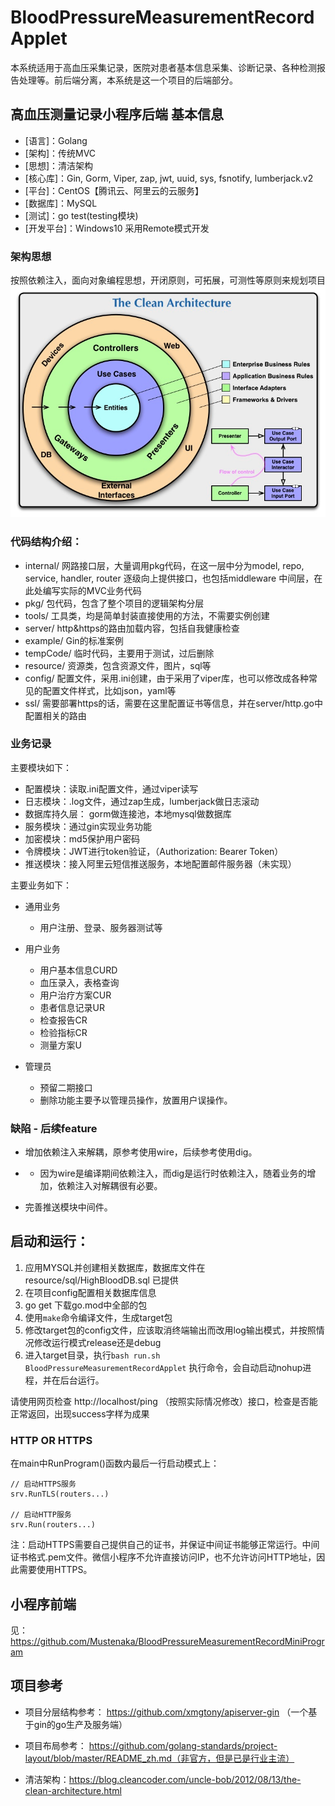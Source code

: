 # BloodPressureMeasurementRecordApplet

本系统适用于高血压采集记录，医院对患者基本信息采集、诊断记录、各种检测报告处理等。前后端分离，本系统是这一个项目的后端部分。

## 高血压测量记录小程序后端 基本信息

- [语言]：Golang
- [架构]：传统MVC
- [思想]：清洁架构
- [核心库]：Gin, Gorm, Viper, zap, jwt, uuid, sys, fsnotify, lumberjack.v2
- [平台]：CentOS【腾讯云、阿里云的云服务】
- [数据库]：MySQL
- [测试]：go test(testing模块)
- [开发平台]：Windows10 采用Remote模式开发

### 架构思想
按照依赖注入，面向对象编程思想，开闭原则，可拓展，可测性等原则来规划项目
![清洁架构](./docs/pic/TheCleanArchitecture.png)

### 代码结构介绍：
- internal/ 网路接口层，大量调用pkg代码，在这一层中分为model, repo, service, handler, router 逐级向上提供接口，也包括middleware 中间层，在此处编写实际的MVC业务代码
- pkg/ 包代码，包含了整个项目的逻辑架构分层
- tools/ 工具类，均是简单封装直接使用的方法，不需要实例创建
- server/ http&https的路由加载内容，包括自我健康检查
- example/ Gin的标准案例
- tempCode/ 临时代码，主要用于测试，过后删除
- resource/ 资源类，包含资源文件，图片，sql等
- config/ 配置文件，采用.ini创建，由于采用了viper库，也可以修改成各种常见的配置文件样式，比如json，yaml等
- ssl/ 需要部署https的话，需要在这里配置证书等信息，并在server/http.go中配置相关的路由

### 业务记录
主要模块如下：
- 配置模块：读取.ini配置文件，通过viper读写
- 日志模块：.log文件，通过zap生成，lumberjack做日志滚动
- 数据库持久层： gorm做连接池，本地mysql做数据库
- 服务模块：通过gin实现业务功能
- 加密模块：md5保护用户密码
- 令牌模块：JWT进行token验证，（Authorization: Bearer Token）
- 推送模块：接入阿里云短信推送服务，本地配置邮件服务器（未实现）

主要业务如下：

- 通用业务
  - 用户注册、登录、服务器测试等

- 用户业务
  - 用户基本信息CURD
  - 血压录入，表格查询
  - 用户治疗方案CUR
  - 患者信息记录UR
  - 检查报告CR
  - 检验指标CR
  - 测量方案U
  
- 管理员
  - 预留二期接口
  - 删除功能主要予以管理员操作，放置用户误操作。


### 缺陷 - 后续feature
- 增加依赖注入来解耦，原参考使用wire，后续参考使用dig。
- - 因为wire是编译期间依赖注入，而dig是运行时依赖注入，随着业务的增加，依赖注入对解耦很有必要。

- 完善推送模块中间件。

## 启动和运行：

1. 应用MYSQL并创建相关数据库，数据库文件在resource/sql/HighBloodDB.sql 已提供
2. 在项目config配置相关数据库信息
3. go get 下载go.mod中全部的包
4. 使用`make`命令编译文件，生成target包
5. 修改target包的config文件，应该取消终端输出而改用log输出模式，并按照情况修改运行模式release还是debug
6. 进入target目录，执行`bash run.sh BloodPressureMeasurementRecordApplet` 执行命令，会自动启动nohup进程，并在后台运行。

请使用网页检查 http://localhost/ping （按照实际情况修改）接口，检查是否能正常返回，出现success字样为成果

### HTTP OR HTTPS
在main中RunProgram()函数内最后一行启动模式上：
```
// 启动HTTPS服务
srv.RunTLS(routers...)

// 启动HTTP服务
srv.Run(routers...)
```
注：启动HTTPS需要自己提供自己的证书，并保证中间证书能够正常运行。中间证书格式.pem文件。微信小程序不允许直接访问IP，也不允许访问HTTP地址，因此需要使用HTTPS。


## 小程序前端
见：https://github.com/Mustenaka/BloodPressureMeasurementRecordMiniProgram

## 项目参考

- 项目分层结构参考： https://github.com/xmgtony/apiserver-gin
（一个基于gin的go生产及服务端）

- 项目布局参考： https://github.com/golang-standards/project-layout/blob/master/README_zh.md（非官方，但是已是行业主流）

- 清洁架构：https://blog.cleancoder.com/uncle-bob/2012/08/13/the-clean-architecture.html

